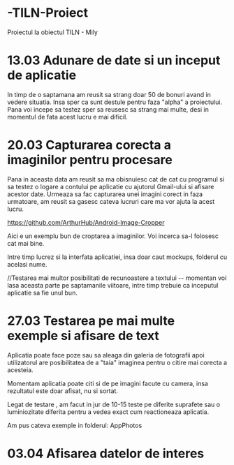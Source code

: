 # -TILN-Proiect
Proiectul la obiectul TILN - Mily


# 13.03 Adunare de date si un inceput de aplicatie

  In timp de o saptamana am reusit sa strang doar 50 de bonuri avand in vedere situatia. Insa sper ca sunt destule pentru faza "alpha" a proiectului. Pana voi incepe sa testez sper sa reusesc sa strang mai multe, desi in momentul de fata acest lucru e mai dificil.


# 20.03 Capturarea corecta a imaginilor pentru procesare

  Pana in aceasta data am reusit sa ma obisnuiesc cat de cat cu programul si sa testez o logare a contului pe aplicatie cu ajutorul Gmail-ului si afisare acestor date. Urmeaza sa fac capturarea unei imagini corect in faza urmatoare, am reusit sa gasesc cateva lucruri care ma vor ajuta la acest lucru.
  
  https://github.com/ArthurHub/Android-Image-Cropper
  
  Aici e un exemplu bun de croptarea a imaginilor. Voi incerca sa-l folosesc cat mai bine.
  
  Intre timp lucrez si la interfata aplicatiei, insa doar caut mockups, folderul cu acelasi nume.

//Testarea mai multor posibilitati de recunoastere a textului -- momentan voi lasa aceasta parte pe saptamanile viitoare, intre timp trebuie ca inceputul aplicatie sa fie unul bun.


# 27.03 Testarea pe mai multe exemple si afisare de text

   Aplicatia poate face poze sau sa aleaga din galeria de fotografii apoi utilizatorul are posibilitatea de a "taia" imaginea pentru o citire mai corecta a acesteia.
  
  Momentam aplicatia poate citi si de pe imagini facute cu camera, insa rezultatul este doar afisat, nu si sortat. 
    
   Legat de testare , am facut in jur de 10-15 teste pe diferite suprafete sau o luminiozitate diferita pentru a vedea exact cum reactioneaza aplicatia.
   
  Am pus cateva exemple in folderul: AppPhotos

# 03.04 Afisarea datelor de interes
